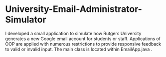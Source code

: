 # University-Email-Administrator-Simulator

I developed a small application to simulate how Rutgers University generates a new Google email account for students or staff.
Applications of OOP are applied with numerous restrictions to provide responsive feedback to valid or invalid input.
The main class is located within EmailApp.java .





